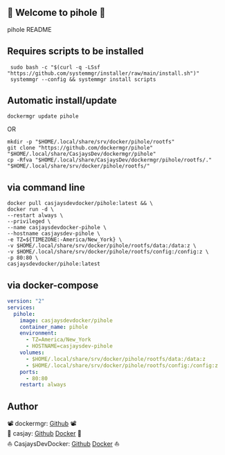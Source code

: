 ## 👋 Welcome to pihole 🚀  

pihole README  
  
  
## Requires scripts to be installed  

```shell
 sudo bash -c "$(curl -q -LSsf "https://github.com/systemmgr/installer/raw/main/install.sh")"
 systemmgr --config && systemmgr install scripts  
```

## Automatic install/update  

```shell
dockermgr update pihole
```

OR

```shell
mkdir -p "$HOME/.local/share/srv/docker/pihole/rootfs"
git clone "https://github.com/dockermgr/pihole" "$HOME/.local/share/CasjaysDev/dockermgr/pihole"
cp -Rfva "$HOME/.local/share/CasjaysDev/dockermgr/pihole/rootfs/." "$HOME/.local/share/srv/docker/pihole/rootfs/"
```

## via command line  

```shell
docker pull casjaysdevdocker/pihole:latest && \
docker run -d \
--restart always \
--privileged \
--name casjaysdevdocker-pihole \
--hostname casjaysdev-pihole \
-e TZ=${TIMEZONE:-America/New_York} \
-v $HOME/.local/share/srv/docker/pihole/rootfs/data:/data:z \
-v $HOME/.local/share/srv/docker/pihole/rootfs/config:/config:z \
-p 80:80 \
casjaysdevdocker/pihole:latest
```

## via docker-compose  

```yaml
version: "2"
services:
  pihole:
    image: casjaysdevdocker/pihole
    container_name: pihole
    environment:
      - TZ=America/New_York
      - HOSTNAME=casjaysdev-pihole
    volumes:
      - $HOME/.local/share/srv/docker/pihole/rootfs/data:/data:z
      - $HOME/.local/share/srv/docker/pihole/rootfs/config:/config:z
    ports:
      - 80:80
    restart: always
```

## Author  

📽 dockermgr: [Github](https://github.com/dockermgr) 📽  
🤖 casjay: [Github](https://github.com/casjay) [Docker](https://hub.docker.com/r/casjay) 🤖  
⛵ CasjaysDevDocker: [Github](https://github.com/casjaysdevdocker) [Docker](https://hub.docker.com/r/casjaysdevdocker) ⛵  
